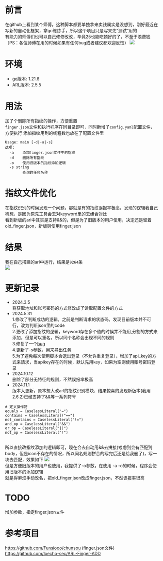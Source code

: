 # 前言
在github上看到某个师傅，这种脚本都要单独拿来卖钱属实是没想到，刚好最近在写新的自动化框架，拿go练练手，所以这个项目只是写来先“测试”用的<br>
有能力的师傅们也可以自己修修改改，毕竟25也能吃顿好的了，不至于浪费钱<br>
（PS：各位师傅在用的时候如果有任何bug或者建议都欢迎反馈）
![](https://github.com/Ernket/ARL-Finger-ADD-Go/blob/48087cc2de0d65fa72e6a2d81beeeed329140f66/png/1.png)

# 环境
- go版本: 1.21.6
- ARL版本: 2.5.5

# 用法
加了个删除所有指纹的操作，方便重置<br>
`finger.json`文件和执行程序在同目录即可，同时新增了`config.yaml`配置文件，方便执行
添加指纹用到的线程数也放在了配置文件里
```
Usage: main [-d|-a|-s]
选项:
  -a	添加finger.json文件中的指纹
  -d	删除所有指纹
  -o    使用旧版本的指纹添加逻辑
  -s string
    	查询的任务名称

```

# 指纹文件优化
在指纹识别的时候发现一个问题，那就是有的指纹误报率极高，发现的逻辑我自己猜想，是因为原先工具会去对keyword里的去组合对比<br>
看到新版的arl中其实是支持&&的，但是为了旧版本的用户使用，决定还是留着old_finger.json，新版则使用finger.json<br>


# 结果
我在自己搭建的arl中运行，结果是`9264`条<br>
![](https://github.com/Ernket/ARL-Finger-ADD-Go/blob/main/png/4.png)

# 更新记录

- 2024.3.5
<br>将获取地址和账号密码的方式修改成了读取配置文件的方式<br>
- 2024.5.31
<br>1.修改了判断成功的逻辑，之前是判断请求的状态码，发现目前版本并不可行，改为判断json里的code<br>
2.更改了添加指纹的逻辑，keyword存在多个值的时候并不能用,分割的方式来添加，但是可以重名，所以同个名称会出现不同的规则<br>
3.修复了一个[bug](https://github.com/Ernket/ARL-Finger-ADD-Go/issues/2)<br>
4.更新了-s参数，用来导出任务<br>
5.为了避免每次使用脚本会退出登录（不允许重复登录），增加了api_key的方式来请求，当apikey存在的时候，默认先用key，如果为空则使用账号密码登录<br>
- 2024.10.12
<br>删除了部分无特征的规则，不然误报率极高
- 2024.11.1
<br>版本大更新，原本想大改arl的指纹识别模块，结果惊喜的发现新版本(我用2.6.2)已经支持了&&等一系列符号
```
# 定义操作符
equals = CaselessLiteral("=")
contains = CaselessLiteral("==")
not_contains = CaselessLiteral("!=")
and_op = CaselessLiteral("&&")
or_op = CaselessLiteral("||")
not_op = CaselessLiteral("!")
```
<br>所以直接改指纹添加的逻辑即可，现在会去自动用&&去拼接(考虑到会有匹配到body，但是icon不存在的情况，所以同名规则拼合的写完后还是给我删了)，写一块去匹配，效果如下
![](https://github.com/Ernket/ARL-Finger-ADD-Go/blob/main/png/3.png)
<br>但是方便旧版本的用户也使用，我提供了-o参数，在使用 -a -o的时候，程序会使用旧版本的添加逻辑
<br>就是得麻烦手动改名，把old_finger.json改成finger.json，不然误报率很高

# TODO
增加参数，指定finger.json文件

# 参考项目
https://github.com/Funsiooo/chunsou  (finger.json文件)<br>
https://github.com/loecho-sec/ARL-Finger-ADD
